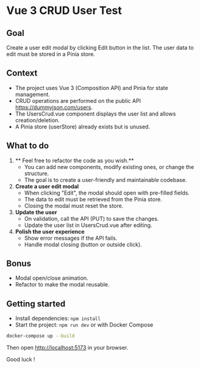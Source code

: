 # Vue 3 CRUD User Test

## Goal
Create a user edit modal by clicking Edit button in the list. The user data to edit must be stored in a Pinia store.

## Context
- The project uses Vue 3 (Composition API) and Pinia for state management.
- CRUD operations are performed on the public API https://dummyjson.com/users.
- The UsersCrud.vue component displays the user list and allows creation/deletion.
- A Pinia store (userStore) already exists but is unused.

## What to do
1. ** Feel free to refactor the code as you wish.**
   - You can add new components, modify existing ones, or change the structure.
   - The goal is to create a user-friendly and maintainable codebase.
2. **Create a user edit modal**
   - When clicking "Edit", the modal should open with pre-filled fields.
   - The data to edit must be retrieved from the Pinia store.
   - Closing the modal must reset the store.
2. **Update the user**
   - On validation, call the API (PUT) to save the changes.
   - Update the user list in UsersCrud.vue after editing.
3. **Polish the user experience**
   - Show error messages if the API fails.
   - Handle modal closing (button or outside click).


## Bonus
- Modal open/close animation.
- Refactor to make the modal reusable.

## Getting started
- Install dependencies: `npm install`
- Start the project: `npm run dev` or with Docker Compose


```bash
docker-compose up --build
```

Then open [http://localhost:5173](http://localhost:5173) in your browser.

Good luck !
